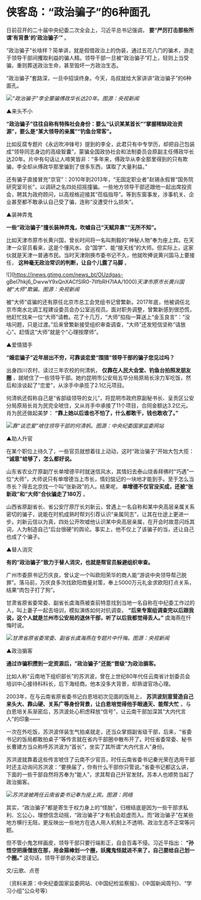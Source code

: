 # 侠客岛：“政治骗子”的6种面孔

日前召开的二十届中央纪委二次全会上，习近平总书记强调， **要“严厉打击那些所谓‘有背景’的‘政治骗子’”** 。

“政治骗子”长啥样？简单讲，就是假借政治上的伪装，通过五花八门的骗术，游走于领导干部间攫取利益的骗人精。领导干部一旦被“政治骗子”盯上，轻则上当受骗，重则葬送政治生命，甚至毁坏一方政治生态。

“政治骗子”套路深，一旦中招误终身。今天，岛叔就给大家讲讲“政治骗子”的6种面孔。

![](https://inews.gtimg.com/news_bt/ObEAAKZMdCDKFac80gG8YIHIJLU2LU-0mInUEKPHcWBqoAA/1000)_“政治骗子”李全蒙骗傅政华长达20年。图源：央视新闻_

▲来头不小

**“政治骗子”往往自称有特殊社会身份：要么“认识某某首长”“掌握稀缺政治资源”，要么是“某大领导的亲属”“钓鱼台常客”。**

比如反腐专题片《永远吹冲锋号》提到的李全，此君只有中专学历，却把自己包装成“领导同志身边的高级智囊”，蒙骗全国政协社会和法制委员会原副主任傅政华长达20年。片中有句话让人啼笑皆非：“多年来，傅政华从李全那里得到的只有欺骗，李全却从傅政华那里骗到了很多东西，谋取了大量利益。”

还有骗子直接冒充“京官”：2010年到2013年，“无固定职业者”赵锡永假冒“国务院研究室司长”，以调研之名四处招摇撞骗。一些地方领导干部还跟他一起出席投资会，聘其为政府顾问，以高规格迎接其“莅临指导”。等到东窗事发，涉事机关、企业甚至都不敢承认自己受了骗，连称“没遭受什么损失”。

▲装神弄鬼

**一些“政治骗子”擅长装神弄鬼，吹嘘自己“天赋异禀”“无所不知”。**

比如天津市原市长黄兴国，曾长时间将一名叫荆毅的“神秘人物”奉为座上宾。在天津一众官员看来，这是个懂风水、会“国学”、能“接天线”的大师。但实际上，这家伙就是天津一普通市民。当时天津刚换市委书记不久，他就吹捧说黄兴国马上要接任，
**这种毫无政治常识的判断，让自个儿露了马脚** 。

![](https://inews.gtimg.com/news_bt/OUzdgas-
gBeI7hkj6_DwvwY9xQnXACfSlR0-7llfbRH7IAA/1000)_天津市原市长黄兴国被“大师”欺骗。图源：央视新闻_

被“大师”诓骗的还有原任北京市总工会党组书记曾繁新。2017年底，他被调任北京市南水北调工程建设委员会办公室巡视员。面对职务调整，曾繁新感到很恐慌，他赶忙找来一位“大师”请教。花了十几万，“大师”掐指一算送上“金玉良言”：“没啥问题，只是过渡。”后来曾繁新接受组织审查调查，“大师”还发短信坚称“请放心”。赶情这“大师”就是个“心理按摩师”。

▲爱情猎手

**“婚恋骗子”近年层出不穷，可靠谈恋爱“围猎”领导干部的骗子您见过吗？**

出身四川农村、读过三年农校的何清帆， **仅靠在人民大会堂、钓鱼台拍照发朋友圈**
，就唬住了一些领导干部。她约昆明市公安局五华分局原局长涂力军吃饭，然后和涂谈起了“恋爱”，从涂手中承揽了2.1亿元项目。

何清帆还假称自己是“省部级领导的女儿”，将昆明市政府原副秘书长、呈贡区公安分局原局长肖为民完全唬住，又从肖手中承接了11个项目，合同金额达3.2亿元。肖为民还做起美梦：
**“靠上她以后谁也不怕了，什么都敢干，钱也敢收了。”**

![](https://inews.gtimg.com/news_bt/OjGmhggsJFRaCSQNY5JgDR4r5DYkRfzgNKqbjwWNVJR8kAA/1000)_靠“谈恋爱”唬住领导干部的何清帆。图源：中央纪委国家监委网站_

▲助人升官

在某个职位上待久了，一些官员就想着往上动动，这时“政治骗子”开始大包大揽： **“诚意”给够了，怎么都好说。**

山东省农业厅原副厅长单增德平时就迷信风水，其情妇去泰山烧香拜佛时“巧遇”一位“大师”，大师说只有单增德当上市长，情妇惦记的一块地才能到手。至于怎么当市长？得去北京找一个叫“张新政”的人。结果呢，
**单增德不仅官没买成，还被“张新政”和“大师”合伙骗走了180万** 。

山西省原副省长、省公安厅原厅长刘新云，曾遇上一名自称和某中央高层亲属关系密切的骗子，说能在时机成熟时帮刘引荐认识“亲属同志”，让其在仕途上更进一步。刘新云信以为真，四处公开吹嘘他认识某中央高层亲属，在开会时故意闪烁其词，人为制造自己“后台很硬”的舆论。事实上，他不仅上了该骗子的当，还让自己也成了个骗子。

▲替人消灾

**有的“政治骗子”致力于替人消灾，也就是帮官员躲避组织审查。**

广州市委原书记万庆良，曾认定一个叫欧阳荣华的商人能“游说中央领导帮己脱罪”。落马前，万庆良多次找欧阳商量对策，奉上5000万元礼金求欧阳打点关系，结果“肉包子打了狗”。

甘肃省原省委常委、副省长虞海燕被查前特意找到当地一名自称在中纪委工作过的人，叫上妻子一起去培训，模拟演练如何对抗调查。
**“后来专案组调查完以后跟我说，这个人就是兰州市公安局的退休干部，听了以后我都觉得丢人。”** 虞海燕在忏悔时说。

![](https://inews.gtimg.com/news_bt/Oyu3t099IiairI5Gi5_IDMJ09UiYvaFCUaK_M6Zh-A5lsAA/1000)_甘肃省原省委常委、副省长虞海燕在专题片中忏悔。图源：央视新闻_

▲政治掮客

**通过诈骗积攒到一定资源后，“政治骗子”还能“晋级”为政治掮客。**

比如人称“云南地下组织部长”的苏洪波，曾在上世纪80年代任云南省计划委员会培训中心接待科科长，后下海经商。他本没多大背景，却熟谙官场心理。

2003年，在与云南省原省委书记白恩培初次见面的饭局上， **苏洪波刻意营造自己来头大、靠山硬、关系广等身份背景，让白恩培觉得他手眼通天、能帮大忙**
。与白恩培关系渐密后，苏洪波处心积虑释放“信号”，让云南干部加深其“大内代言人”的印象——

一次在外吃饭，苏洪波佯装生气拍桌就走，还当众掌掴副省级干部，后来，“省委书记的饭局都敢拍桌子”等传言就在省内干部圈中散布开了。时任省委常委、秘书长曹建方当众称呼苏洪波为“首长”，坐实了其所谓“大内代言人”身份。

苏洪波就靠着这些传言唬住了云南不少官员，时任云南省委书记秦光荣在选用干部时还主动询问苏洪波：“要换届了，你有什么干部你只管说。”省委书记都这么讲，下面的一些干部自然将苏奉为“能人”，求其帮自己升官发财。苏本人也顺势当起了政治掮客。

![](https://inews.gtimg.com/news_bt/O7p9ksrerhfidxJxCLJyZykWtpgRMDRgbalBHHMTqzi_UAA/1000)_苏洪波被两任云南省委书记奉为座上宾。图源：网络_

其实，“政治骗子”都是寄生于权力身上的“怪胎”，归根结底是因为一些干部求私利、忘公心，理想信念动摇，“政治骗子”才有机会趁虚而入。而“政治骗子”在某些地方横行无阻，更反映出一些地方在选人用人机制上不透明、政治生态不正常等问题。

但不管小鬼怎样画皮，领导干部只要行端影正，自会百毒不侵。习近平指出：
**“孙悟空把唐僧放在那，用金箍棒划一个圈，妖魔鬼怪就进不来了，自己要给自己划一个圈。”** 这句话，领导干部务必深思谨记。

文/云歌、点苍

（资料来源：中央纪委国家监委网站、《中国纪检监察报》、《中国新闻周刊》、“学习小组”公众号等）

